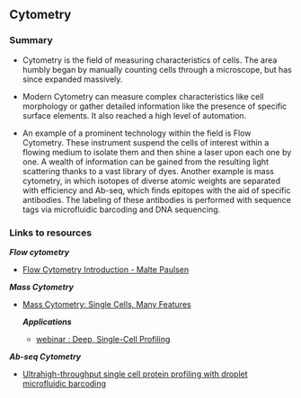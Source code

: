 ## Cytometry
### **Summary**

* Cytometry is the field of measuring characteristics of cells. The area humbly began by manually counting cells through a microscope, but has since expanded massively.

* Modern Cytometry can measure complex characteristics like cell morphology or gather detailed information like the presence of specific surface elements. It also reached a high level of automation.

* An example of a prominent technology within the field is Flow Cytometry. These instrument suspend the cells of interest within a flowing medium to isolate them and then shine a laser upon each one by one. A wealth of information can be gained from the resulting light scattering thanks to a vast library of dyes. Another example is mass cytometry, in which isotopes of diverse atomic weights are separated with efficiency and Ab-seq, which finds epitopes with the aid of specific antibodies. The labeling of these antibodies is performed with sequence tags via microfluidic barcoding and DNA sequencing. 

### **Links to resources** 

**_Flow cytometry_**

* [Flow Cytometry Introduction - Malte Paulsen](https://www.youtube.com/watch?v=W1BFeiDwqnk)

**_Mass Cytometry_**

* [Mass Cytometry: Single Cells, Many Features](https://www.ncbi.nlm.nih.gov/pmc/articles/PMC4860251/)

    **_Applications_**
    
   * [webinar : Deep, Single-Cell Profiling](https://www.youtube.com/watch?v=Cp-INpqnx4Q)
   
 **_Ab-seq Cytometry_**
 
 * [Ultrahigh-throughput single cell protein profiling with droplet microfluidic barcoding](https://www.nature.com/articles/srep44447)





